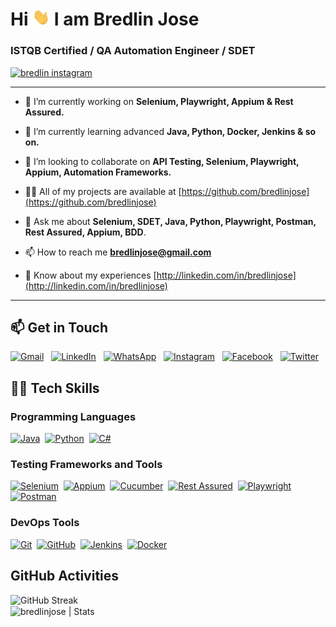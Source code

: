 # Hi <img src="https://raw.githubusercontent.com/ABSphreak/ABSphreak/master/gifs/Hi.gif" width="28px" alt="hi"> I am Bredlin Jose
### ISTQB Certified / QA Automation Engineer / SDET
<p align="left">
  <a href="https://instagram.com/bredlin_jose" target="_blank">
    <img src="https://img.shields.io/twitter/follow/bredlin_jose?logo=instagram" alt="bredlin instagram" />
  </a>
</p>

*****

- 🔭 I’m currently working on **Selenium, Playwright, Appium & Rest Assured.**

- 🌱 I’m currently learning advanced **Java, Python, Docker, Jenkins & so on.**

- 👯 I’m looking to collaborate on **API Testing, Selenium, Playwright, Appium, Automation Frameworks.**

- 👨‍💻 All of my projects are available at [https://github.com/bredlinjose](https://github.com/bredlinjose)

- 💬 Ask me about **Selenium, SDET, Java, Python, Playwright, Postman, Rest Assured, Appium, BDD**.

- 📫 How to reach me **bredlinjose@gmail.com**

- 📄 Know about my experiences [http://linkedin.com/in/bredlinjose](http://linkedin.com/in/bredlinjose)

****

## 📫 Get in Touch
[<img height="29" width="33" src="https://logowik.com/content/uploads/images/gmail-new-icon5198.jpg" alt="Gmail">](mailto:bredlinjose@gmail.com) &nbsp;
[<img height="30" src="https://cdn.worldvectorlogo.com/logos/linkedin-icon-2.svg" alt="LinkedIn">](https://www.linkedin.com/in/bredlinjose/) &nbsp;
[<img height="30" src="https://cdn2.iconfinder.com/data/icons/social-media-2285/512/1_Whatsapp2_colored_svg-512.png" alt="WhatsApp">](https://wa.me/+918526003286/) &nbsp;
[<img height="30" src="https://cdn2.iconfinder.com/data/icons/social-media-2285/512/1_Instagram_colored_svg_1-512.png" alt="Instagram">](https://www.instagram.com/bredlin_jose/) &nbsp;
[<img height="30" src="https://cdn1.iconfinder.com/data/icons/social-media-2285/512/Colored_Facebook3_svg-512.png" alt="Facebook">](https://www.facebook.com/bredlin.jose.5/) &nbsp;
[<img height="30" src="https://cdn2.iconfinder.com/data/icons/social-media-2285/512/1_Twitter3_colored_svg-512.png" alt="Twitter">](https://twitter.com/bredlin_jose/) &nbsp;

## 👩‍💻 Tech Skills
### Programming Languages
[<img height="30" src="https://cdn.iconscout.com/icon/free/png-512/java-43-569305.png" alt="Java">](https://www.oracle.com/in/java/)&nbsp;
[<img height="25" src="https://cdn4.iconfinder.com/data/icons/logos-and-brands/512/267_Python_logo-512.png" alt="Python">](https://www.python.org/)&nbsp;
[<img height="25" src="https://learn.microsoft.com/en-us/dotnet/media/logo_csharp.png" alt="C#">](https://learn.microsoft.com/en-us/dotnet/csharp/)&nbsp;

### Testing Frameworks and Tools
[<img height="25" src="https://www.selenium.dev/images/selenium_logo_square_green.png" alt="Selenium">](https://www.selenium.dev/)&nbsp;
[<img height="25" src="https://iconape.com/wp-content/files/ji/370554/svg/370554.svg" alt="Appium">](https://appium.io/docs/en/latest/)&nbsp;
[<img height="25" src="https://i0.wp.com/www.vexevsolutions.com/wp-content/uploads/2018/10/cucumber-logo-png-transparent.png?ssl=1" alt="Cucumber">](https://cucumber.io/)&nbsp;
[<img height="25" src="https://rest-assured.io/img/logo-transparent.png" alt="Rest Assured">](https://rest-assured.io/)&nbsp;
[<img height="25" src="https://playwright.dev/java/img/playwright-logo.svg" alt="Playwright">](https://playwright.dev/java/)&nbsp;
[<img height="25" src="https://voyager.postman.com/logo/postman-logo-icon-orange.svg" alt="Postman">](https://www.postman.com/)&nbsp;

### DevOps Tools
[<img height="25" src="https://git-scm.com/images/logos/downloads/Git-Icon-1788C.png" alt="Git">](https://git-scm.com/)&nbsp;
[<img height="25" src="https://cdn.iconscout.com/icon/free/png-512/free-github-163-761603.png" alt="GitHub">](https://github.com/)&nbsp;
[<img height="27" src="https://upload.wikimedia.org/wikipedia/commons/thumb/e/e9/Jenkins_logo.svg/1200px-Jenkins_logo.svg.png" alt="Jenkins">](https://www.jenkins.io/)&nbsp;
[<img height="25" src="https://cdn3.iconfinder.com/data/icons/social-media-2169/24/social_media_social_media_logo_docker-256.png" alt="Docker">](https://www.docker.com/)&nbsp;

## GitHub Activities
<img align="left" width="400" src="https://github-readme-streak-stats.herokuapp.com?user=bredlinjose&theme=dark&border_radius=20&date_format=j%20M%5B%20Y%5D&mode=weekly&card_height=203" alt="GitHub Streak" />
<img align="center" width="400" src="https://github-readme-stats.vercel.app/api?username=bredlinjose&theme=dark&border_radius=20&show_icons=true&card_height=100" alt="bredlinjose | Stats" />

